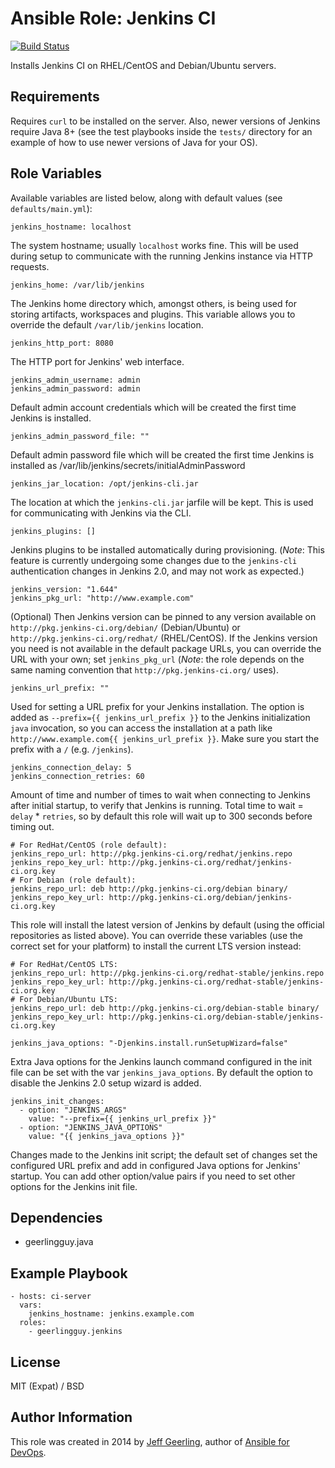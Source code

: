 # Ansible Role: Jenkins CI

[![Build Status](https://travis-ci.org/geerlingguy/ansible-role-jenkins.svg?branch=master)](https://travis-ci.org/geerlingguy/ansible-role-jenkins)

Installs Jenkins CI on RHEL/CentOS and Debian/Ubuntu servers.

## Requirements

Requires `curl` to be installed on the server. Also, newer versions of Jenkins
require Java 8+ (see the test playbooks inside the `tests/` directory for an
example of how to use newer versions of Java for your OS).

## Role Variables

Available variables are listed below, along with default values (see
`defaults/main.yml`):

    jenkins_hostname: localhost

The system hostname; usually `localhost` works fine. This will be used during
setup to communicate with the running Jenkins instance via HTTP requests.

    jenkins_home: /var/lib/jenkins

The Jenkins home directory which, amongst others, is being used for storing
artifacts, workspaces and plugins. This variable allows you to override the
default `/var/lib/jenkins` location.

    jenkins_http_port: 8080

The HTTP port for Jenkins' web interface.

    jenkins_admin_username: admin
    jenkins_admin_password: admin

Default admin account credentials which will be created the first time Jenkins
is installed.

    jenkins_admin_password_file: ""

Default admin password file which will be created the first time Jenkins is
installed as /var/lib/jenkins/secrets/initialAdminPassword

    jenkins_jar_location: /opt/jenkins-cli.jar

The location at which the `jenkins-cli.jar` jarfile will be kept. This is used
for communicating with Jenkins via the CLI.

    jenkins_plugins: []

Jenkins plugins to be installed automatically during provisioning. (_Note_: This
feature is currently undergoing some changes due to the `jenkins-cli`
authentication changes in Jenkins 2.0, and may not work as expected.)

    jenkins_version: "1.644"
    jenkins_pkg_url: "http://www.example.com"

(Optional) Then Jenkins version can be pinned to any version available on
`http://pkg.jenkins-ci.org/debian/` (Debian/Ubuntu) or
`http://pkg.jenkins-ci.org/redhat/` (RHEL/CentOS). If the Jenkins version you
need is not available in the default package URLs, you can override the URL with
your own; set `jenkins_pkg_url` (_Note_: the role depends on the same naming
convention that `http://pkg.jenkins-ci.org/` uses).

    jenkins_url_prefix: ""

Used for setting a URL prefix for your Jenkins installation. The option is added
as `--prefix={{ jenkins_url_prefix }}` to the Jenkins initialization `java`
invocation, so you can access the installation at a path like
`http://www.example.com{{ jenkins_url_prefix }}`. Make sure you start the prefix
with a `/` (e.g. `/jenkins`).

    jenkins_connection_delay: 5
    jenkins_connection_retries: 60

Amount of time and number of times to wait when connecting to Jenkins after
initial startup, to verify that Jenkins is running. Total time to wait =
`delay` * `retries`, so by default this role will wait up to 300 seconds before
timing out.

    # For RedHat/CentOS (role default):
    jenkins_repo_url: http://pkg.jenkins-ci.org/redhat/jenkins.repo
    jenkins_repo_key_url: http://pkg.jenkins-ci.org/redhat/jenkins-ci.org.key
    # For Debian (role default):
    jenkins_repo_url: deb http://pkg.jenkins-ci.org/debian binary/
    jenkins_repo_key_url: http://pkg.jenkins-ci.org/debian/jenkins-ci.org.key

This role will install the latest version of Jenkins by default (using the
official repositories as listed above). You can override these variables (use
the correct set for your platform) to install the current LTS version instead:

    # For RedHat/CentOS LTS:
    jenkins_repo_url: http://pkg.jenkins-ci.org/redhat-stable/jenkins.repo
    jenkins_repo_key_url: http://pkg.jenkins-ci.org/redhat-stable/jenkins-ci.org.key
    # For Debian/Ubuntu LTS:
    jenkins_repo_url: deb http://pkg.jenkins-ci.org/debian-stable binary/
    jenkins_repo_key_url: http://pkg.jenkins-ci.org/debian-stable/jenkins-ci.org.key

    jenkins_java_options: "-Djenkins.install.runSetupWizard=false"

Extra Java options for the Jenkins launch command configured in the init file
can be set with the var `jenkins_java_options`. By default the option to disable
the Jenkins 2.0 setup wizard is added.

    jenkins_init_changes:
      - option: "JENKINS_ARGS"
        value: "--prefix={{ jenkins_url_prefix }}"
      - option: "JENKINS_JAVA_OPTIONS"
        value: "{{ jenkins_java_options }}"

Changes made to the Jenkins init script; the default set of changes set the
configured URL prefix and add in configured Java options for Jenkins' startup.
You can add other option/value pairs if you need to set other options for the
Jenkins init file.

## Dependencies

  - geerlingguy.java

## Example Playbook

    - hosts: ci-server
      vars:
        jenkins_hostname: jenkins.example.com
      roles:
        - geerlingguy.jenkins

## License

MIT (Expat) / BSD

## Author Information

This role was created in 2014 by [Jeff Geerling](https://www.jeffgeerling.com/),
author of [Ansible for DevOps](https://www.ansiblefordevops.com/).
